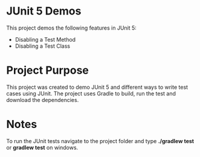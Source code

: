 # JUnit 5 Demos
This project demos the following features in JUnit 5:
  * Disabling a Test Method
  * Disabling a Test Class

# Project Purpose
This project was created to demo JUnit 5 and different ways to write test cases using JUnit. The project uses Gradle to build, run the test and download the dependencies. 

# Notes
To run the JUnit tests navigate to the project folder and type **./gradlew test** or **gradlew test** on windows. 
